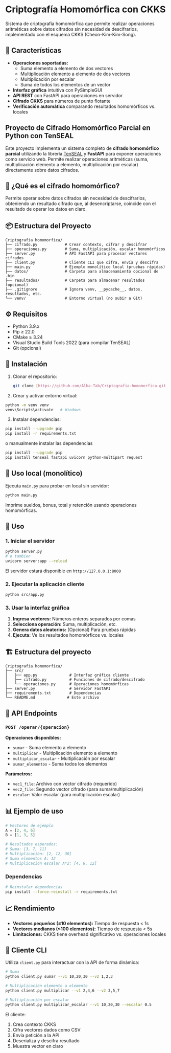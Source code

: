 # Criptografía Homomórfica con CKKS

Sistema de criptografía homomórfica que permite realizar operaciones aritméticas sobre datos cifrados sin necesidad de descifrarlos, implementado con el esquema CKKS (Cheon-Kim-Kim-Song).

## 🚀 Características

- **Operaciones soportadas:**
  - Suma elemento a elemento de dos vectores
  - Multiplicación elemento a elemento de dos vectores
  - Multiplicación por escalar
  - Suma de todos los elementos de un vector
- **Interfaz gráfica** intuitiva con PySimpleGUI
- **API REST** con FastAPI para operaciones en servidor
- **Cifrado CKKS** para números de punto flotante
- **Verificación automática** comparando resultados homomórficos vs. locales

## Proyecto de Cifrado Homomórfico Parcial en Python con TenSEAL

Este proyecto implementa un sistema completo de **cifrado homomórfico parcial** utilizando la librería [TenSEAL](https://github.com/OpenMined/TenSEAL) y **FastAPI** para exponer operaciones como servicio web. Permite realizar operaciones aritméticas (suma, multiplicación elemento a elemento, multiplicación por escalar) directamente sobre datos cifrados.

## 🔐 ¿Qué es el cifrado homomórfico?

Permite operar sobre datos cifrados sin necesidad de descifrarlos, obteniendo un resultado cifrado que, al desencriptarse, coincide con el resultado de operar los datos en claro.

## 📦 Estructura del Proyecto

```
Criptografia homomorfica/
├── cifrado.py            # Crear contexto, cifrar y descifrar
├── operaciones.py        # Suma, multiplicación, escalar homomórficos
├── server.py             # API FastAPI para procesar vectores cifrados
├── client.py             # Cliente CLI que cifra, envía y descifra
├── main.py               # Ejemplo monolítico local (pruebas rápidas)
├── datos/                # Carpeta para almacenamiento opcional de .bin
├── resultados/           # Carpeta para almacenar resultados (opcional)
├── .gitignore            # Ignora venv, __pycache__, datos, resultados, etc.
└── venv/                 # Entorno virtual (no subir a Git)
```

## ⚙️ Requisitos

- Python 3.9.x
- Pip ≥ 22.0
- CMake ≥ 3.24
- Visual Studio Build Tools 2022 (para compilar TenSEAL)
- Git (opcional)

## 🚀 Instalación

1. Clonar el repositorio:

   ```bash
   git clone [https://github.com/Alba-Tab/Criptografia-homomorfica.git](https://github.com/Alba-Tab/Criptografia-homomorfica.git)
   ```

2. Crear y activar entorno virtual:

```bash
python -m venv venv
venv\Scripts\activate   # Windows
```

3. Instalar dependencias:

```bash
pip install --upgrade pip
pip install -r requirements.txt
```

o manualmente instalar las dependencias

```bash
pip install --upgrade pip
pip install tenseal fastapi uvicorn python-multipart request
```

## 📝 Uso local (monolítico)

Ejecuta `main.py` para probar en local sin servidor:

```bash
python main.py
```

Imprime sueldos, bonus, total y retención usando operaciones homomórficas.

## 🚀 Uso

### 1. Iniciar el servidor

```bash
python server.py
# o tambien
uvicorn server:app --reload
```

El servidor estará disponible en `http://127.0.0.1:8000`

### 2. Ejecutar la aplicación cliente

```bash
python src/app.py
```

### 3. Usar la interfaz gráfica

1. **Ingresa vectores:** Números enteros separados por comas
2. **Selecciona operación:** Suma, multiplicación, etc.
3. **Genera datos aleatorios:** (Opcional) Para pruebas rápidas
4. **Ejecuta:** Ve los resultados homomórficos vs. locales

## 🏗️ Estructura del proyecto

```
Criptografia homomorfica/
├── src/
│   ├── app.py              # Interfaz gráfica cliente
│   ├── cifrado.py          # Funciones de cifrado/descifrado
│   └── operaciones.py      # Operaciones homomórficas
├── server.py               # Servidor FastAPI
├── requirements.txt        # Dependencias
└── README.md              # Este archivo
```

## 🔧 API Endpoints

### `POST /operar/{operacion}`

**Operaciones disponibles:**

- `sumar` - Suma elemento a elemento
- `multiplicar` - Multiplicación elemento a elemento
- `multiplicar_escalar` - Multiplicación por escalar
- `sumar_elementos` - Suma todos los elementos

**Parámetros:**

- `vec1_file`: Archivo con vector cifrado (requerido)
- `vec2_file`: Segundo vector cifrado (para suma/multiplicación)
- `escalar`: Valor escalar (para multiplicación escalar)

## 📊 Ejemplo de uso

```python
# Vectores de ejemplo
A = [2, 4, 6]
B = [1, 3, 5]

# Resultados esperados:
# Suma: [3, 7, 11]
# Multiplicación: [2, 12, 30]
# Suma elementos A: 12
# Multiplicación escalar A*2: [4, 8, 12]
```

### Dependencias

```bash
# Reinstalar dependencias
pip install --force-reinstall -r requirements.txt
```

## 📈 Rendimiento

- **Vectores pequeños (≤10 elementos):** Tiempo de respuesta < 1s
- **Vectores medianos (≤100 elementos):** Tiempo de respuesta < 5s
- **Limitaciones:** CKKS tiene overhead significativo vs. operaciones locales

## 📡 Cliente CLI

Utiliza `client.py` para interactuar con la API de forma dinámica:

```bash
# Suma
python client.py sumar --v1 10,20,30 --v2 1,2,3

# Multiplicación elemento a elemento
python client.py multiplicar --v1 2,4,6 --v2 3,5,7

# Multiplicación por escalar
python client.py multiplicar_escalar --v1 10,20,30 --escalar 0.5
```

El cliente:

1. Crea contexto CKKS
2. Cifra vectores dados como CSV
3. Envía petición a la API
4. Deserializa y descifra resultado
5. Muestra vector en claro
